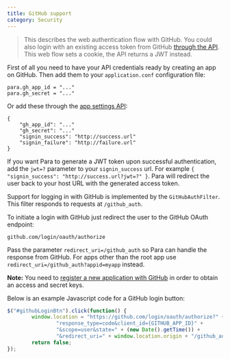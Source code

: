 ```yaml
---
title: GitHub support
category: Security
---
```


> This describes the web authentication flow with GitHub. You could also login with an existing access token from
> GitHub [through the API](#034-api-jwt-signin). This web flow sets a cookie, the API returns a JWT instead.

First of all you need to have your API credentials ready by creating an app on GitHub.
Then add them to your `application.conf` configuration file:
```
para.gh_app_id = "..."
para.gh_secret = "..."
```
Or add these through the [app settings API](#050-api-settings-put):
```
{
	"gh_app_id": "..."
	"gh_secret": "..."
	"signin_success": "http://success.url"
	"signin_failure": "http://failure.url"
}
```
If you want Para to generate a JWT token upon successful authentication, add the `jwt=?` parameter to your
`signin_success` url. For example `{ "signin_success": "http://success.url?jwt=?" }`.
Para will redirect the user back to your host URL with the generated access token.

Support for logging in with GitHub is implemented by the `GitHubAuthFilter`. This filter responds to requests at
`/github_auth`.

To initiate a login with GitHub just redirect the user to the GitHub OAuth endpoint:
```
github.com/login/oauth/authorize
```
Pass the parameter `redirect_uri=/github_auth` so Para can handle the response from GitHub.
For apps other than the root app use `redirect_uri=/github_auth?appid=myapp` instead.

**Note:** You need to [register a new application with GitHub](https://github.com/settings/profile)
in order to obtain an access and secret keys.

Below is an example Javascript code for a GitHub login button:

```js
$("#githubLoginBtn").click(function() {
		window.location = "https://github.com/login/oauth/authorize?" +
				"response_type=code&client_id={GITHUB_APP_ID}" +
				"&scope=user&state=" + (new Date().getTime()) +
				"&redirect_uri=" + window.location.origin + "/github_auth";
		return false;
});
```